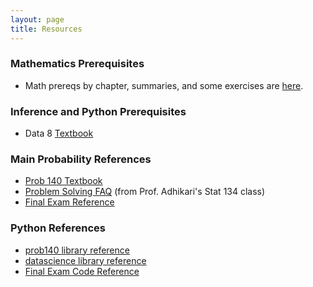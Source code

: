 ```yaml
---
layout: page
title: Resources
---
```

<script src="https://stackpath.bootstrapcdn.com/bootstrap/3.4.0/js/bootstrap.min.js" integrity="sha384-vhJnz1OVIdLktyixHY4Uk3OHEwdQqPppqYR8+5mjsauETgLOcEynD9oPHhhz18Nw" crossorigin="anonymous"></script>

### Mathematics Prerequisites
- Math prereqs by chapter, summaries, and some exercises are [here](/prereqs.md). 
<!-- - Summation Notation - [Here](http://www.cs.yale.edu/homes/aspnes/pinewiki/attachments/SummationNotation/summation-notation.pdf) is a terrific summary by Prof. [James Aspnes](http://www.cs.yale.edu/homes/aspnes/) of the Yale CS department. Note especially Sections 2.1, 2.2, and 2.3. -->
<!-- - Exponential and Log Functions - [Graphs and Approximations](/resources/exponential_approximations) -->
<!-- - Mathematical Induction - [Here](https://www.cs.cmu.edu/~adamchik/21-127/lectures/induction_1_print.pdf) is a clear and concise exposition, with several examples, by Prof. [Victor Adamchik](http://www.cs.cmu.edu/~adamchik/) of the CS department at Carnegie Mellon. -->
<!-- - Double Integrals - [Here](https://ocw.mit.edu/courses/mathematics/18-02-multivariable-calculus-fall-2007/video-lectures/lecture-16-double-integrals/) is a beautiful lecture by Prof. [Denis Auroux](http://people.math.harvard.edu/~auroux/) of Harvard (and formerly of Berkeley), recorded when he was at MIT. If you have studied double integrals before, you can start at around 15:30.) -->
<!-- - **[Exercises](/assets/prereq_math_sp19.pdf)** ([Solutions](/assets/prereq_math_sp19_sol.pdf)) -->

### Inference and Python Prerequisites
- Data 8 [Textbook](https://www.inferentialthinking.com/chapters/intro)

### Main Probability References
- [Prob 140 Textbook](http://prob140.org/textbook/content/README.html)
- [Problem Solving FAQ](https://www.stat.berkeley.edu/~ani/s134s17/faq.html)  (from Prof. Adhikari's Stat 134 class)
- [Final Exam Reference](/assets/final_reference_fa18.pdf)

### Python References
- [prob140 library reference](http://prob140.org/prob140/)
- [datascience library reference](http://data8.org/datascience/tables.html)
- [Final Exam Code Reference](/assets/final_reference_code_fa18.pdf)
